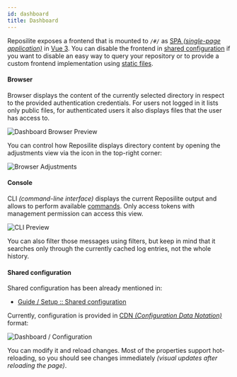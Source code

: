 ```yaml
---
id: dashboard
title: Dashboard
---
```


Reposilite exposes a frontend that is mounted to `/#/` as [SPA _(single-page application)_](https://en.wikipedia.org/wiki/Single-page_application) in [Vue 3](https://vuejs.org/). You can disable the frontend in [shared configuration](/guide/settings#shared-configuration) if you want to disable an easy way to query your repository or to provide a custom frontend implementation using [static files](/guide/static-files).

#### Browser
Browser displays the content of the currently selected directory in respect to the provided authentication credentials. For users not logged in it lists only public files, for authenticated users it also displays files that the user has access to.

![Dashboard Browser Preview](/images/guides/dashboard-browser-preview.png)

You can control how Reposilite displays directory content by opening the adjustments view via the icon in the top-right corner:

![Browser Adjustments](/images/guides/dashboard-browser-adjustments.png)

#### Console

CLI _(command-line interface)_ displays the current Reposilite output and allows to perform available [commands](/guide/standalone#interactive-cli). Only access tokens with management permission can access this view.

![CLI Preview](/images/guides/dashboard-console.png)

You can also filter those messages using filters, but keep in mind that it searches only through the currently cached log entries, not the whole history.

#### Shared configuration
Shared configuration has been already mentioned in:

* [Guide / Setup :: Shared configuration](/guide/settings#shared-configuration)

Currently, configuration is provided in [CDN _(Configuration Data Notation)_](https://github.com/dzikoysk/cdn) format:

![Dashboard / Configuration](/images/guides/web-interface-configuration.png)

You can modify it and reload changes. Most of the properties support hot-reloading,
so you should see changes immediately _(visual updates after reloading the page)_.
